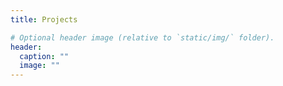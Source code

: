 ```yaml
---
title: Projects

# Optional header image (relative to `static/img/` folder).
header:
  caption: ""
  image: ""
---
```

